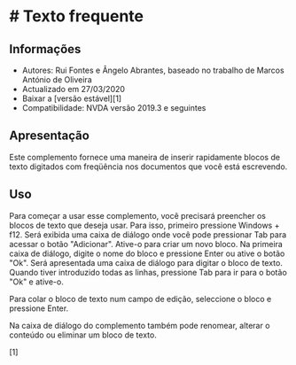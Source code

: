 # # Texto frequente

## Informações
* Autores: Rui Fontes e Ângelo Abrantes, baseado no trabalho de Marcos António de Oliveira
* Actualizado em 27/03/2020
* Baixar a [versão estável][1]
* Compatibilidade: NVDA versão 2019.3 e seguintes

## Apresentação
Este complemento fornece uma maneira de inserir rapidamente blocos de texto digitados com freqüência nos documentos que você está escrevendo.

## Uso
Para começar a usar esse complemento, você precisará preencher os blocos de texto que deseja usar.
Para isso, primeiro pressione Windows + f12.
Será exibida uma caixa de diálogo onde você pode pressionar Tab para acessar o botão "Adicionar". Ative-o para criar um novo bloco.
Na primeira caixa de diálogo, digite o nome do bloco e pressione Enter ou ative o botão "Ok".
Será apresentada uma caixa de diálogo para digitar o bloco de texto.
Quando tiver  introduzido todas as linhas, pressione Tab para ir para o botão "Ok" e ative-o.

Para colar o bloco de texto num campo de edição, seleccione o bloco e pressione Enter.

Na caixa de diálogo do complemento também pode renomear, alterar o conteúdo ou eliminar um bloco de texto.

[1] 
